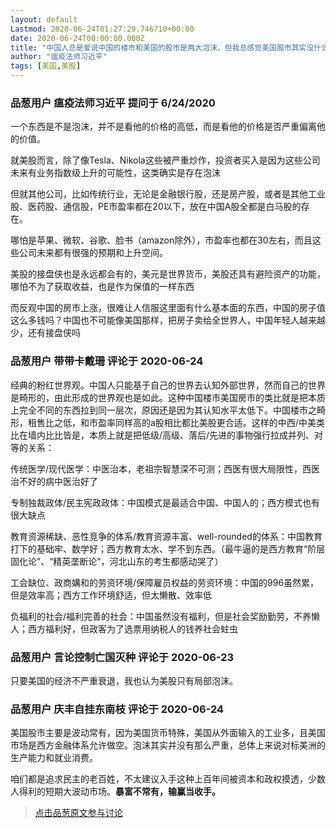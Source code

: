```yaml
---
layout: default
Lastmod: 2020-06-24T01:27:29.746710+00:00
date: 2020-06-24T00:00:00.000Z
title: "中国人总是爱说中国的楼市和美国的股市是两大泡沫，但我总感觉美国股市其实没什么泡沫？"
author: "瘟疫法师习近平"
tags: [美国,美股]
---
```



### 品葱用户 **瘟疫法师习近平** 提问于 6/24/2020
    
一个东西是不是泡沫，并不是看他的价格的高低，而是看他的价格是否严重偏离他的价值。  
  
就美股而言，除了像Tesla、Nikola这些被严重炒作，投资者买入是因为这些公司未来有业务指数级上升的可能性，这类确实是存在泡沫  
  
但就其他公司，比如传统行业，无论是金融银行股，还是房产股，或者是其他工业股、医药股、通信股，PE市盈率都在20以下，放在中国A股全都是白马股的存在。  
  
哪怕是苹果、微软、谷歌、脸书（amazon除外），市盈率也都在30左右，而且这些公司未来都有很强的预期和上升空间。  
  
美股的接盘侠也是永远都会有的，美元是世界货币，美股还具有避险资产的功能，哪怕不为了获取收益，也是作为保值的一样东西  
  
而反观中国的房市上涨，很难让人信服这里面有什么基本面的东西，中国的房子值这么多钱吗？中国也不可能像美国那样，把房子卖给全世界人，中国年轻人越来越少，还有接盘侠吗
    
                

### 品葱用户 **带带卡戴珊** 评论于 2020-06-24
        
经典的粉红世界观。中国人只能基于自己的世界去认知外部世界，然而自己的世界是畸形的，由此形成的世界观也是如此。这种中国楼市美国房市的类比就是把本质上完全不同的东西拉到同一层次，原因还是因为其认知水平太低下。中国楼市之畸形，租售比之低，和市盈率同样高的a股相比都比美股更合适。这样的中西/中美类比在墙内比比皆是，本质上就是把低级/高级、落后/先进的事物强行拉成并列、对等的关系：  
  
传统医学/现代医学：中医治本，老祖宗智慧深不可测；西医有很大局限性，西医治不好的病中医治好了  
  
专制独裁政体/民主宪政政体：中国模式是最适合中国、中国人的；西方模式也有很大缺点  
  
教育资源稀缺、恶性竞争的体系/教育资源丰富、well-rounded的体系：中国教育打下的基础牢、数学好；西方教育太水、学不到东西。（最牛逼的是西方教育“阶层固化论”、“精英垄断论”，河北山东的考生都感动哭了）  
  
工会缺位、政商媾和的劳资环境/保障雇员权益的劳资环境：中国的996虽然累，但是效率高；西方工作环境舒适，但太懒散、效率低  
  
负福利的社会/福利完善的社会：中国虽然没有福利，但是社会奖励勤劳，不养懒人；西方福利好，但政客为了选票用纳税人的钱养社会蛀虫
        
                

### 品葱用户 **言论控制亡国灭种** 评论于 2020-06-23
        
只要美国的经济不严重衰退，我也认为美股只有局部泡沫。
        
                

### 品葱用户 **庆丰自挂东南枝** 评论于 2020-06-24
        
美国股市主要是波动常有，因为美国货币特殊，美国从外面输入的工业多，且美国市场是西方金融体系允许做空。泡沫其实并没有那么严重，总体上来说对标美洲的生产能力和就业消费。  
  
咱们都是追求民主的老百姓，不太建议入手这种上百年间被资本和政权摸透，少数人得利的短期大波动市场。**暴富不常有，输赢当收手。**
        
                





> [点击品葱原文参与讨论](https://pincong.rocks/question/27657)


